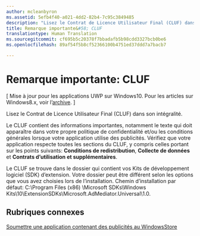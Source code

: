 ```yaml
---
author: mcleanbyron
ms.assetid: 5efb4f40-a021-4dd2-82b4-7c95c3849485
description: "Lisez le Contrat de Licence Utilisateur Final (CLUF) dans son intégralité pour connaître les informations importantes."
title: Remarque importante&#58; CLUF
translationtype: Human Translation
ms.sourcegitcommit: cf695b5c20378f7bbadafb5b98cdd3327bcb0be6
ms.openlocfilehash: 89af54f5b8cf52366100b4751ed37ddd7a7bacb7

---
```


# Remarque importante&#58; CLUF


\[ Mise à jour pour les applications UWP sur Windows10. Pour les articles sur Windows8.x, voir l’[archive](http://go.microsoft.com/fwlink/p/?linkid=619132). \]

Lisez le Contrat de Licence Utilisateur Final (CLUF) dans son intégralité.

Le CLUF contient des informations importantes, notamment le texte qui doit apparaître dans votre propre politique de confidentialité et/ou les conditions générales lorsque votre application utilise des publicités. Vérifiez que votre application respecte toutes les sections du CLUF, y compris celles portant sur les points suivants: **Conditions de redistribution**, **Collecte de données** et **Contrats d’utilisation et supplémentaires**.

Le CLUF se trouve dans le dossier qui contient vos Kits de développement logiciel (SDK) d’extension. Votre dossier peut être différent selon les options que vous avez choisies lors de l’installation. Chemin d’installation par défaut: C:\\Program Files (x86) \\Microsoft SDKs\\Windows Kits\\10\\ExtensionSDKs\\Microsoft.AdMediator.Universal\\1.0.

## Rubriques connexes

[Soumettre une application contenant des publicités au WindowsStore](submit-an-app-with-ads-to-the-windows-store.md)

 

 



<!--HONumber=Jun16_HO4-->



